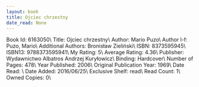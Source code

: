 ```yaml
---
layout: book
title: Ojciec chrzestny
date_read: None
---
```


Book Id: 6163050\ 
Title: Ojciec chrzestny\ 
Author: Mario Puzo\ 
Author l-f: Puzo, Mario\ 
Additional Authors: Bronisław Zieliński\ 
ISBN: 8373595945\ 
ISBN13: 9788373595941\ 
My Rating: 5\ 
Average Rating: 4.36\ 
Publisher: Wydawnictwo Albatros Andrzej Kuryłowicz\ 
Binding: Hardcover\ 
Number of Pages: 478\ 
Year Published: 2006\ 
Original Publication Year: 1969\ 
Date Read: \ 
Date Added: 2016/06/25\ 
Exclusive Shelf: read\ 
Read Count: 1\ 
Owned Copies: 0\ 

